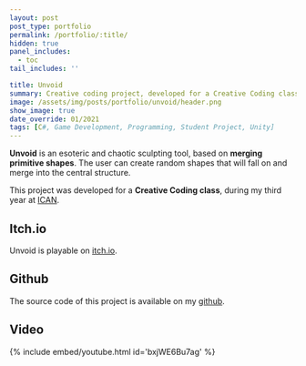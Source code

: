 ```yaml
---
layout: post
post_type: portfolio
permalink: /portfolio/:title/
hidden: true
panel_includes:
  - toc
tail_includes: ''

title: Unvoid
summary: Creative coding project, developed for a Creative Coding class, during my third year at ICAN.
image: /assets/img/posts/portfolio/unvoid/header.png
show_image: true
date_override: 01/2021
tags: [C#, Game Development, Programming, Student Project, Unity]
---
```


**Unvoid** is an esoteric and chaotic sculpting tool, based on **merging primitive shapes**. The user can create random shapes that will fall on and merge into the central structure.

This project was developed for a **Creative Coding class**, during my third year at [ICAN](https://www.ican-design.fr/).

## Itch.io

Unvoid is playable on [itch.io](https://orsopidou.itch.io/ccoding).

## Github

The source code of this project is available on my [github](https://github.com/Orso2p2n/unvoid).

## Video

{% include embed/youtube.html id='bxjWE6Bu7ag' %}
